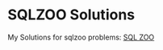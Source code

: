 SQLZOO Solutions
================
My Solutions for sqlzoo problems: [SQL ZOO](https://sqlzoo.net/wiki/SQL_Tutorial)
